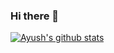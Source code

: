### Hi there 👋

<!--
**AyushAryal/AyushAryal** is a ✨ _special_ ✨ repository because its `README.md` (this file) appears on your GitHub profile.

Here are some ideas to get you started:

- 🔭 I’m currently working on ...
- 🌱 I’m currently learning ...
- 👯 I’m looking to collaborate on ...
- 🤔 I’m looking for help with ...
- 💬 Ask me about ...
- 📫 How to reach me: ...
- 😄 Pronouns: ...
- ⚡ Fun fact: ...
-->
[![Ayush's github stats](https://github-readme-stats.vercel.app/api?username=AyushAryal)](https://github.com/AyushAryal/github-readme-stats)

